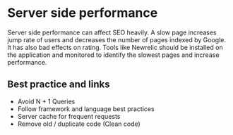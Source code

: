 # Server side performance

Server side performance can affect SEO heavily.
A slow page increases jump rate of users and decreases the number of pages indexed by Google. It has also bad effects on rating.
Tools like Newrelic should be installed on the application and monitored to identify the slowest pages and increase performance.

## Best practice and links

- Avoid N + 1 Queries
- Follow framework and language best practices
- Server cache for frequent requests
- Remove old / duplicate code (Clean code)
